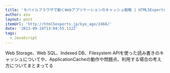 ```yaml
---
title: 'モバイルブラウザで動くWebアプリケーションのキャッシュ戦略 | HTML5Experts.jp'
author: azu
layout: post
itemUrl: 'http://html5experts.jp/kyo_ago/2466/'
date: '2013-09-24T13:04:55.112Z'
tags:
  - JavaScript
---
```

Web Storage、Web SQL、Indexed DB、Filesystem APIを使った読み書きのキャッシュについてや、ApplicationCacheの動作や問題点、利用する場合の考え方についてまとまってる
